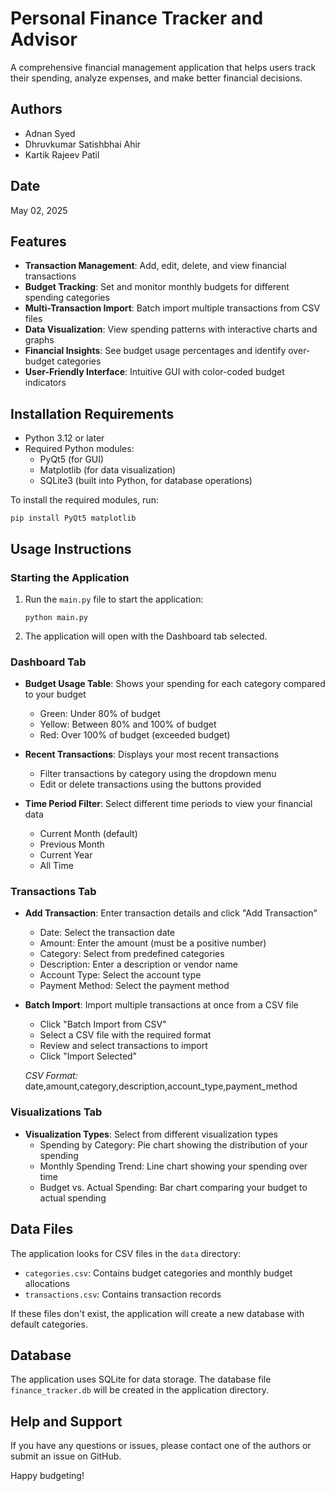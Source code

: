# Personal Finance Tracker and Advisor

A comprehensive financial management application that helps users track their spending, analyze expenses, and make better financial decisions.

## Authors
- Adnan Syed
- Dhruvkumar Satishbhai Ahir
- Kartik Rajeev Patil

## Date
May 02, 2025

## Features

- **Transaction Management**: Add, edit, delete, and view financial transactions
- **Budget Tracking**: Set and monitor monthly budgets for different spending categories
- **Multi-Transaction Import**: Batch import multiple transactions from CSV files
- **Data Visualization**: View spending patterns with interactive charts and graphs
- **Financial Insights**: See budget usage percentages and identify over-budget categories
- **User-Friendly Interface**: Intuitive GUI with color-coded budget indicators

## Installation Requirements

- Python 3.12 or later
- Required Python modules:
  - PyQt5 (for GUI)
  - Matplotlib (for data visualization)
  - SQLite3 (built into Python, for database operations)

To install the required modules, run:
```
pip install PyQt5 matplotlib
```

## Usage Instructions

### Starting the Application

1. Run the `main.py` file to start the application:
   ```
   python main.py
   ```

2. The application will open with the Dashboard tab selected.

### Dashboard Tab

- **Budget Usage Table**: Shows your spending for each category compared to your budget
  - Green: Under 80% of budget
  - Yellow: Between 80% and 100% of budget
  - Red: Over 100% of budget (exceeded budget)
  
- **Recent Transactions**: Displays your most recent transactions
  - Filter transactions by category using the dropdown menu
  - Edit or delete transactions using the buttons provided

- **Time Period Filter**: Select different time periods to view your financial data
  - Current Month (default)
  - Previous Month
  - Current Year
  - All Time

### Transactions Tab

- **Add Transaction**: Enter transaction details and click "Add Transaction"
  - Date: Select the transaction date
  - Amount: Enter the amount (must be a positive number)
  - Category: Select from predefined categories
  - Description: Enter a description or vendor name
  - Account Type: Select the account type
  - Payment Method: Select the payment method

- **Batch Import**: Import multiple transactions at once from a CSV file
  - Click "Batch Import from CSV"
  - Select a CSV file with the required format
  - Review and select transactions to import
  - Click "Import Selected"
  
  *CSV Format:* date,amount,category,description,account_type,payment_method

### Visualizations Tab

- **Visualization Types**: Select from different visualization types
  - Spending by Category: Pie chart showing the distribution of your spending
  - Monthly Spending Trend: Line chart showing your spending over time
  - Budget vs. Actual Spending: Bar chart comparing your budget to actual spending

## Data Files

The application looks for CSV files in the `data` directory:
- `categories.csv`: Contains budget categories and monthly budget allocations
- `transactions.csv`: Contains transaction records

If these files don't exist, the application will create a new database with default categories.

## Database

The application uses SQLite for data storage. The database file `finance_tracker.db` will be created in the application directory.

## Help and Support

If you have any questions or issues, please contact one of the authors or submit an issue on GitHub.

Happy budgeting!